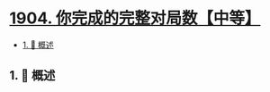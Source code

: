 # [1904. 你完成的完整对局数【中等】](https://github.com/Tdahuyou/TNotes.leetcode/tree/main/notes/1904.%20%E4%BD%A0%E5%AE%8C%E6%88%90%E7%9A%84%E5%AE%8C%E6%95%B4%E5%AF%B9%E5%B1%80%E6%95%B0%E3%80%90%E4%B8%AD%E7%AD%89%E3%80%91)

<!-- region:toc -->

- [1. 📝 概述](#1--概述)

<!-- endregion:toc -->

## 1. 📝 概述
